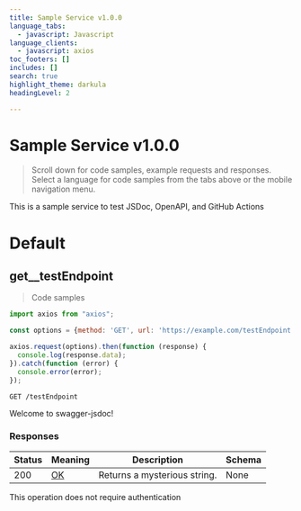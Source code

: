 ```yaml
---
title: Sample Service v1.0.0
language_tabs:
  - javascript: Javascript
language_clients:
  - javascript: axios
toc_footers: []
includes: []
search: true
highlight_theme: darkula
headingLevel: 2

---
```


<!-- Generator: Widdershins v4.0.1 -->

<h1 id="sample-service">Sample Service v1.0.0</h1>

> Scroll down for code samples, example requests and responses. Select a language for code samples from the tabs above or the mobile navigation menu.

This is a sample service to test JSDoc, OpenAPI, and GitHub Actions

<h1 id="sample-service-default">Default</h1>

## get__testEndpoint

> Code samples

```javascript
import axios from "axios";

const options = {method: 'GET', url: 'https://example.com/testEndpoint'};

axios.request(options).then(function (response) {
  console.log(response.data);
}).catch(function (error) {
  console.error(error);
});
```

`GET /testEndpoint`

Welcome to swagger-jsdoc!

<h3 id="get__testendpoint-responses">Responses</h3>

|Status|Meaning|Description|Schema|
|---|---|---|---|
|200|[OK](https://tools.ietf.org/html/rfc7231#section-6.3.1)|Returns a mysterious string.|None|

<aside class="success">
This operation does not require authentication
</aside>

